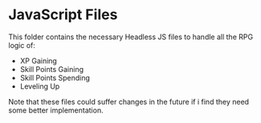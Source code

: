 # JavaScript Files

This folder contains the necessary Headless JS files to handle all the RPG logic of:
- XP Gaining
- Skill Points Gaining
- Skill Points Spending
- Leveling Up


Note that these files could suffer changes in the future if i find they need some better implementation.
